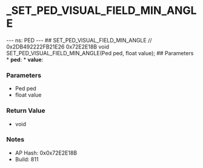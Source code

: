 # _SET_PED_VISUAL_FIELD_MIN_ANGLE

--- ns: PED --- ## SET_PED_VISUAL_FIELD_MIN_ANGLE  // 0x2DB492222FB21E26 0x72E2E18B void SET_PED_VISUAL_FIELD_MIN_ANGLE(Ped ped, float value);   ## Parameters * **ped**: * **value**:

### Parameters
* Ped ped
* float value

### Return Value
* void

### Notes
* AP Hash: 0x0x72E2E18B
* Build: 811

